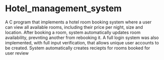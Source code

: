 # Hotel_management_system
A C program that implements a hotel room booking system where a user can view all available rooms, including their price per night, size and location. After booking a room, system automatically updates room availability, prevnting another from rebooking it.
A full login system was also implemented, with full input verification, that allows unique user accounts to be created.
System automatically creates reciepts for rooms booked for user review
